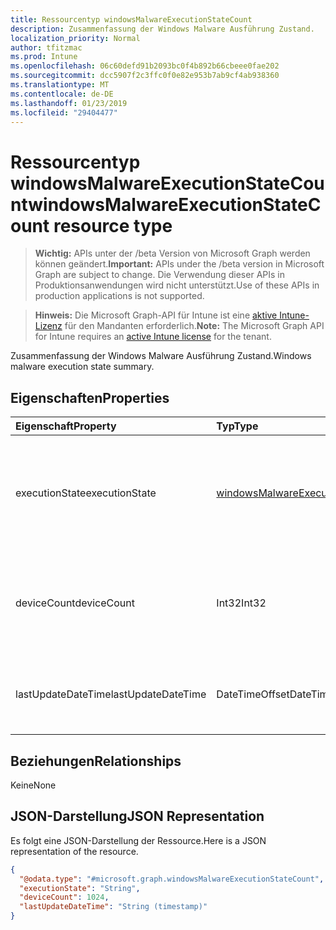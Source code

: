 ```yaml
---
title: Ressourcentyp windowsMalwareExecutionStateCount
description: Zusammenfassung der Windows Malware Ausführung Zustand.
localization_priority: Normal
author: tfitzmac
ms.prod: Intune
ms.openlocfilehash: 06c60defd91b2093bc0f4b892b66cbeee0fae202
ms.sourcegitcommit: dcc5907f2c3ffc0f0e82e953b7ab9cf4ab938360
ms.translationtype: MT
ms.contentlocale: de-DE
ms.lasthandoff: 01/23/2019
ms.locfileid: "29404477"
---
```

# <a name="windowsmalwareexecutionstatecount-resource-type"></a><span data-ttu-id="e55ec-103">Ressourcentyp windowsMalwareExecutionStateCount</span><span class="sxs-lookup"><span data-stu-id="e55ec-103">windowsMalwareExecutionStateCount resource type</span></span>

> <span data-ttu-id="e55ec-104">**Wichtig:** APIs unter der /beta Version von Microsoft Graph werden können geändert.</span><span class="sxs-lookup"><span data-stu-id="e55ec-104">**Important:** APIs under the /beta version in Microsoft Graph are subject to change.</span></span> <span data-ttu-id="e55ec-105">Die Verwendung dieser APIs in Produktionsanwendungen wird nicht unterstützt.</span><span class="sxs-lookup"><span data-stu-id="e55ec-105">Use of these APIs in production applications is not supported.</span></span>

> <span data-ttu-id="e55ec-106">**Hinweis:** Die Microsoft Graph-API für Intune ist eine [aktive Intune-Lizenz](https://go.microsoft.com/fwlink/?linkid=839381) für den Mandanten erforderlich.</span><span class="sxs-lookup"><span data-stu-id="e55ec-106">**Note:** The Microsoft Graph API for Intune requires an [active Intune license](https://go.microsoft.com/fwlink/?linkid=839381) for the tenant.</span></span>

<span data-ttu-id="e55ec-107">Zusammenfassung der Windows Malware Ausführung Zustand.</span><span class="sxs-lookup"><span data-stu-id="e55ec-107">Windows malware execution state summary.</span></span>

## <a name="properties"></a><span data-ttu-id="e55ec-108">Eigenschaften</span><span class="sxs-lookup"><span data-stu-id="e55ec-108">Properties</span></span>
|<span data-ttu-id="e55ec-109">Eigenschaft</span><span class="sxs-lookup"><span data-stu-id="e55ec-109">Property</span></span>|<span data-ttu-id="e55ec-110">Typ</span><span class="sxs-lookup"><span data-stu-id="e55ec-110">Type</span></span>|<span data-ttu-id="e55ec-111">Beschreibung</span><span class="sxs-lookup"><span data-stu-id="e55ec-111">Description</span></span>|
|:---|:---|:---|
|<span data-ttu-id="e55ec-112">executionState</span><span class="sxs-lookup"><span data-stu-id="e55ec-112">executionState</span></span>|[<span data-ttu-id="e55ec-113">windowsMalwareExecutionState</span><span class="sxs-lookup"><span data-stu-id="e55ec-113">windowsMalwareExecutionState</span></span>](../resources/intune-devices-windowsmalwareexecutionstate.md)|<span data-ttu-id="e55ec-114">Ausführungsstatus Malware.</span><span class="sxs-lookup"><span data-stu-id="e55ec-114">Malware execution state.</span></span> <span data-ttu-id="e55ec-115">Mögliche Werte sind: `unknown`, `blocked`, `allowed`, `running` und `notRunning`.</span><span class="sxs-lookup"><span data-stu-id="e55ec-115">Possible values are: `unknown`, `blocked`, `allowed`, `running`, `notRunning`.</span></span>|
|<span data-ttu-id="e55ec-116">deviceCount</span><span class="sxs-lookup"><span data-stu-id="e55ec-116">deviceCount</span></span>|<span data-ttu-id="e55ec-117">Int32</span><span class="sxs-lookup"><span data-stu-id="e55ec-117">Int32</span></span>|<span data-ttu-id="e55ec-118">Anzahl der Geräte mit schadsoftwareerkennungen für diese Ausführungsstatus Schadsoftware</span><span class="sxs-lookup"><span data-stu-id="e55ec-118">Count of devices with malware detections for this malware execution state</span></span>|
|<span data-ttu-id="e55ec-119">lastUpdateDateTime</span><span class="sxs-lookup"><span data-stu-id="e55ec-119">lastUpdateDateTime</span></span>|<span data-ttu-id="e55ec-120">DateTimeOffset</span><span class="sxs-lookup"><span data-stu-id="e55ec-120">DateTimeOffset</span></span>|<span data-ttu-id="e55ec-121">Der Zeitstempel der letzten Aktualisierung für die Anzahl der Geräte in UTC</span><span class="sxs-lookup"><span data-stu-id="e55ec-121">The Timestamp of the last update for the device count in UTC</span></span>|

## <a name="relationships"></a><span data-ttu-id="e55ec-122">Beziehungen</span><span class="sxs-lookup"><span data-stu-id="e55ec-122">Relationships</span></span>
<span data-ttu-id="e55ec-123">Keine</span><span class="sxs-lookup"><span data-stu-id="e55ec-123">None</span></span>

## <a name="json-representation"></a><span data-ttu-id="e55ec-124">JSON-Darstellung</span><span class="sxs-lookup"><span data-stu-id="e55ec-124">JSON Representation</span></span>
<span data-ttu-id="e55ec-125">Es folgt eine JSON-Darstellung der Ressource.</span><span class="sxs-lookup"><span data-stu-id="e55ec-125">Here is a JSON representation of the resource.</span></span>
<!-- {
  "blockType": "resource",
  "@odata.type": "microsoft.graph.windowsMalwareExecutionStateCount"
}
-->
``` json
{
  "@odata.type": "#microsoft.graph.windowsMalwareExecutionStateCount",
  "executionState": "String",
  "deviceCount": 1024,
  "lastUpdateDateTime": "String (timestamp)"
}
```




